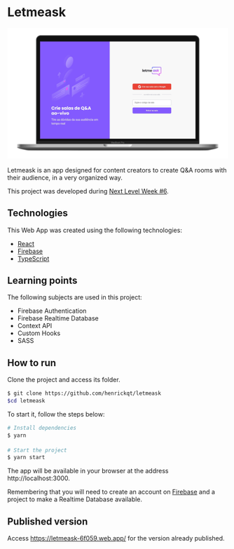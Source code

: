 # Letmeask

![](https://github.com/Henrickqt/letmeask/blob/master/assets/letmeask.png)

Letmeask is an app designed for content creators to create Q&A rooms with their audience, in a very organized way.

This project was developed during [Next Level Week #6](https://nextlevelweek.com/).

## Technologies

This Web App was created using the following technologies:

- [React](https://reactjs.org)
- [Firebase](https://firebase.google.com/)
- [TypeScript](https://www.typescriptlang.org/)

## Learning points

The following subjects are used in this project:

- Firebase Authentication
- Firebase Realtime Database
- Context API
- Custom Hooks
- SASS

## How to run

Clone the project and access its folder.

```bash
$ git clone https://github.com/henrickqt/letmeask
$cd letmeask
```

To start it, follow the steps below:
```bash
# Install dependencies
$ yarn

# Start the project
$ yarn start
```
The app will be available in your browser at the address http://localhost:3000.

Remembering that you will need to create an account on [Firebase](https://firebase.google.com/) and a project to make a Realtime Database available.

## Published version

Access https://letmeask-6f059.web.app/ for the version already published.
